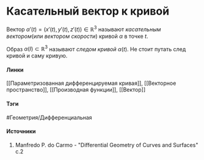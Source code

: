 # Касательный вектор к кривой
Вектор $\alpha'(t)=(x'(t),y'(t),z'(t))\in\mathbb{R}^3$ называют *касательным вектором*(или *вектором скорости*) кривой $\alpha$ в точке $t$.

Образ $\alpha(I)\subset\mathbb{R}^3$ называют *следом кривой* $\alpha(t)$. Не стоит путать след кривой и саму кривую.

#### Линки
 [[Параметризованная дифференцируемая кривая]],
 [[Векторное пространство]],
 [[Производная функции]],
 [[Вектор]]
#### Тэги
 #Геометрия/Дифференциальная 
#### Источники
 1. Manfredo P. do Carmo - "Differential Geometry of Curves and Surfaces" с.2
